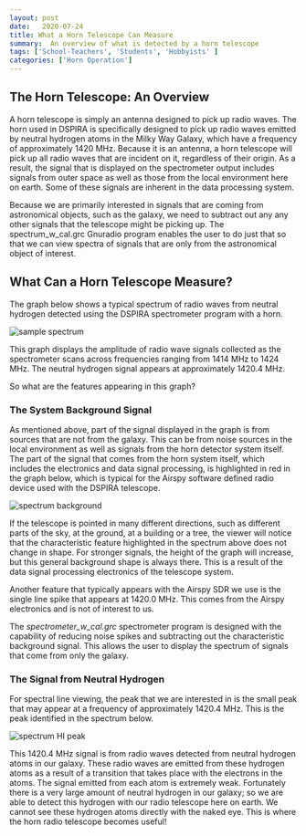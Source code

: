 ```yaml
---
layout: post
date:   2020-07-24
title: What a Horn Telescope Can Measure
summary:  An overview of what is detected by a horn telescope
tags: ['School-Teachers', 'Students', 'Hobbyists' ]
categories: ['Horn Operation'] 
---
```


## The Horn Telescope: An Overview

A horn telescope is simply an antenna designed to pick up radio waves. The horn used in DSPIRA is specifically designed to pick up radio waves emitted by neutral hydrogen atoms in the Milky Way Galaxy, which have a frequency of approximately 1420 MHz. 
Because it is an antenna, a horn telescope will pick up all radio waves that are incident on it, regardless of their origin. As a result, the signal that is displayed on the spectrometer output includes signals from outer space as well as those from the local environment here on earth. Some of these signals are inherent in the data processing system. 

Because we are primarily interested in signals that are coming from astronomical objects, such as the galaxy, we need to subtract out any any other signals that the telescope might be picking up. The spectrum_w_cal.grc Gnuradio program enables the user to do just that so that we can view spectra of signals that are only from the astronomical object of interest.

## What Can a Horn Telescope Measure?

The graph below shows a typical spectrum of radio waves from neutral hydrogen detected using the DSPIRA spectrometer program with a horn.

![sample spectrum](/dspira-lessons/images/Sample_spectrum.png)

This graph displays the amplitude of radio wave signals collected as the spectrometer scans across frequencies ranging from 1414 MHz to 1424 MHz. The neutral hydrogen signal appears at approximately 1420.4 MHz.

So what are the features appearing in this graph?

### The System Background Signal

As mentioned above, part of the signal displayed in the graph is from sources that are not from the galaxy. This can be from noise sources in the local environment as well as signals from the horn detector system itself. The part of the signal that comes from the horn system itself, which includes the electronics and data signal processing, is highlighted in red in the graph below, which is typical for the Airspy software defined radio device used with the DSPIRA telescope.

![spectrum background](/dspira-lessons/images/Sample_spectrum_Fig2.png)

If the telescope is pointed in many different directions, such as different parts of the sky, at the ground, at a building or a tree, the viewer will notice that the characteristic feature highlighted in the spectrum above does not change in shape. For stronger signals, the height of the graph will increase, but this general background shape is always there. This is a result of the data signal processing electronics of the telescope system.

Another feature that typically appears with the Airspy SDR we use is the single line spike that appears at 1420.0 MHz. This comes from the Airspy electronics and is not of interest to us.

The *spectrometer_w_cal.grc* spectrometer program is designed with the capability of reducing noise spikes and subtracting out the characteristic background signal. This allows the user to display the spectrum of signals that come from only the galaxy.

### The Signal from Neutral Hydrogen

For spectral line viewing, the peak that we are interested in is the small peak that may appear at a frequency of approximately 1420.4 MHz. This is the peak identified in the spectrum below.

![spectrum HI peak](/dspira-lessons/images/HornIntro_Fig3.png)

This 1420.4 MHz signal is from radio waves detected from neutral hydrogen atoms in our galaxy. These radio waves are emitted from these hydrogen atoms as a result of a transition that takes place with the electrons in the atoms. The signal emitted from each atom is extremely weak. Fortunately there is a very large amount of neutral hydrogen in our galaxy; so we are able to detect this hydrogen with our radio telescope here on earth. We cannot see these hydrogen atoms directly with the naked eye. This is where the horn radio telescope becomes useful!